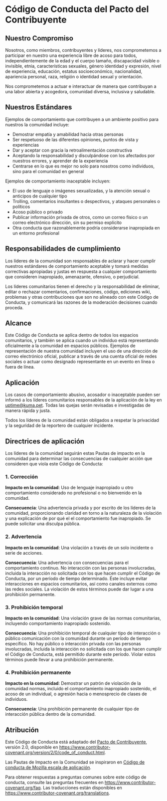 # Código de Conducta del Pacto del Contribuyente

## Nuestro Compromiso

Nosotros, como miembros, contribuyentes y líderes, nos comprometemos a participar en nuestro
una experiencia libre de acoso para todos, independientemente de la edad y el cuerpo
tamaño, discapacidad visible o invisible, etnia, características sexuales, género
identidad y expresión, nivel de experiencia, educación, estatus socioeconómico,
nacionalidad, apariencia personal, raza, religión o identidad sexual
y orientación.

Nos comprometemos a actuar e interactuar de manera que contribuyan a una labor abierta y acogedora,
comunidad diversa, inclusiva y saludable.

## Nuestros Estándares

Ejemplos de comportamiento que contribuyen a un ambiente positivo para nuestros
la comunidad incluye:

*   Demostrar empatía y amabilidad hacia otras personas
*   Ser respetuoso de las diferentes opiniones, puntos de vista y experiencias
*   Dar y aceptar con gracia la retroalimentación constructiva
*   Aceptando la responsabilidad y disculpándose con los afectados por nuestros errores,
    y aprender de la experiencia
*   Centrarse en lo que es mejor no solo para nosotros como individuos, sino para el
    comunidad en general

Ejemplos de comportamiento inaceptable incluyen:

*   El uso de lenguaje o imágenes sexualizadas, y la atención sexual o
    anticipos de cualquier tipo
*   Trolling, comentarios insultantes o despectivos, y ataques personales o políticos
*   Acoso público o privado
*   Publicar información privada de otros, como un correo físico o un correo electrónico
    dirección, sin su permiso explícito
*   Otra conducta que razonablemente podría considerarse inapropiada en un
    entorno profesional

## Responsabilidades de cumplimiento

Los líderes de la comunidad son responsables de aclarar y hacer cumplir nuestros estándares de
comportamiento aceptable y tomará medidas correctivas apropiadas y justas en
respuesta a cualquier comportamiento que consideren inapropiado, amenazante, ofensivo,
o perjudicial.

Los líderes comunitarios tienen el derecho y la responsabilidad de eliminar, editar o rechazar
comentarios, confirmaciones, código, ediciones wiki, problemas y otras contribuciones que son
no alineado con este Código de Conducta, y comunicará las razones de la moderación
decisiones cuando proceda.

## Alcance

Este Código de Conducta se aplica dentro de todos los espacios comunitarios, y también se aplica cuando
un individuo está representando oficialmente a la comunidad en espacios públicos.
Ejemplos de representación de nuestra comunidad incluyen el uso de una dirección de correo electrónico oficial,
publicar a través de una cuenta oficial de redes sociales o actuar como designado
representante en un evento en línea o fuera de línea.

## Aplicación

Los casos de comportamiento abusivo, acosador o inaceptable pueden ser
informó a los líderes comunitarios responsables de la aplicación de la ley en
uptime@kuma.pet.
Todas las quejas serán revisadas e investigadas de manera rápida y justa.

Todos los líderes de la comunidad están obligados a respetar la privacidad y la seguridad de la
reportero de cualquier incidente.

## Directrices de aplicación

Los líderes de la comunidad seguirán estas Pautas de impacto en la comunidad para determinar
las consecuencias de cualquier acción que consideren que viola este Código de Conducta:

### 1. Corrección

**Impacto en la comunidad**: Uso de lenguaje inapropiado u otro comportamiento considerado
no profesional o no bienvenido en la comunidad.

**Consecuencia**: Una advertencia privada y por escrito de los líderes de la comunidad, proporcionando
claridad en torno a la naturaleza de la violación y una explicación de por qué el
el comportamiento fue inapropiado. Se puede solicitar una disculpa pública.

### 2. Advertencia

**Impacto en la comunidad**: Una violación a través de un solo incidente o serie
de acciones.

**Consecuencia**: Una advertencia con consecuencias para el comportamiento continuo. No
interacción con las personas involucradas, incluida la interacción no solicitada con
los que hacen cumplir el Código de Conducta, por un período de tiempo determinado. Éste
incluye evitar interacciones en espacios comunitarios, así como canales externos
como las redes sociales. La violación de estos términos puede dar lugar a una
prohibición permanente.

### 3. Prohibición temporal

**Impacto en la comunidad**: Una violación grave de las normas comunitarias, incluyendo
comportamiento inapropiado sostenido.

**Consecuencia**: Una prohibición temporal de cualquier tipo de interacción o público
comunicación con la comunidad durante un período de tiempo específico. No hay público o
interacción privada con las personas involucradas, incluida la interacción no solicitada
con los que hacen cumplir el Código de Conducta, está permitido durante este período.
Violar estos términos puede llevar a una prohibición permanente.

### 4. Prohibición permanente

**Impacto en la comunidad**: Demostrar un patrón de violación de la comunidad
normas, incluido el comportamiento inapropiado sostenido, el acoso de un
individual, o agresión hacia o menosprecio de clases de individuos.

**Consecuencia**: Una prohibición permanente de cualquier tipo de interacción pública dentro de
la comunidad.

## Atribución

Este Código de Conducta está adaptado del [Pacto de Contribuyente][homepage],
versión 2.0, disponible en
https://www.contributor-covenant.org/version/2/0/code_of_conduct.html.

Las Pautas de Impacto en la Comunidad se inspiraron en [Código de conducta de Mozilla
escala de aplicación](https://github.com/mozilla/diversity).

[homepage]: https://www.contributor-covenant.org

Para obtener respuestas a preguntas comunes sobre este código de conducta, consulte las preguntas frecuentes en
https://www.contributor-covenant.org/faq. Las traducciones están disponibles en
https://www.contributor-covenant.org/translations.
